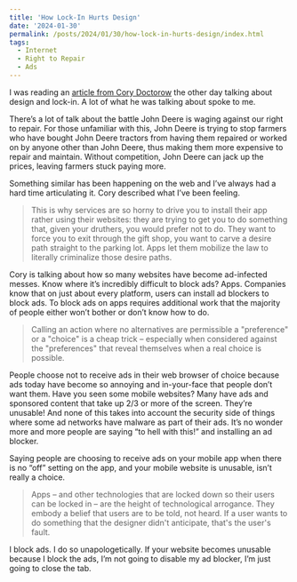 ```yaml
---
title: 'How Lock-In Hurts Design'
date: '2024-01-30'
permalink: /posts/2024/01/30/how-lock-in-hurts-design/index.html
tags:
  - Internet
  - Right to Repair
  - Ads
---
```


I was reading an [article from Cory Doctorow](https://pluralistic.net/2024/01/24/everything-not-mandatory/#is-prohibited) the other day talking about design and lock-in. A lot of what he was talking about spoke to me.
<!-- excerpt -->

There’s a lot of talk about the battle John Deere is waging against our right to repair. For those unfamiliar with this, John Deere is trying to stop farmers who have bought John Deere tractors from having them repaired or worked on by anyone other than John Deere, thus making them more expensive to repair and maintain. Without competition, John Deere can jack up the prices, leaving farmers stuck paying more.

Something similar has been happening on the web and I’ve always had a hard time articulating it. Cory described what I’ve been feeling.

> This is why services are so horny to drive you to install their app rather using their websites: they are trying to get you to do something that, given your druthers, you would prefer not to do. They want to force you to exit through the gift shop, you want to carve a desire path straight to the parking lot. Apps let them mobilize the law to literally criminalize those desire paths.

Cory is talking about how so many websites have become ad-infected messes. Know where it’s incredibly difficult to block ads? Apps. Companies know that on just about every platform, users can install ad blockers to block ads. To block ads on apps requires additional work that the majority of people either won’t bother or don’t know how to do.

> Calling an action where no alternatives are permissible a "preference" or a "choice" is a cheap trick – especially when considered against the "preferences" that reveal themselves when a real choice is possible.

People choose not to receive ads in their web browser of choice because ads today have become so annoying and in-your-face that people don’t want them. Have you seen some mobile websites? Many have ads and sponsored content that take up 2/3 or more of the screen. They’re unusable! And none of this takes into account the security side of things where some ad networks have malware as part of their ads. It’s no wonder more and more people are saying “to hell with this!” and installing an ad blocker.

Saying people are choosing to receive ads on your mobile app when there is no “off” setting on the app, and your mobile website is unusable, isn’t really a choice.

> Apps – and other technologies that are locked down so their users can be locked in – are the height of technological arrogance. They embody a belief that users are to be told, not heard. If a user wants to do something that the designer didn't anticipate, that's the user's fault.

I block ads. I do so unapologetically. If your website becomes unusable because I block the ads, I’m not going to disable my ad blocker, I’m just going to close the tab.